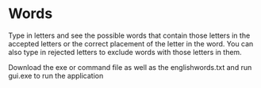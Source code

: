 # Words
Type in letters and see the possible words that contain those letters in the accepted letters or the correct placement of the letter in the word. You can also type in rejected letters to exclude words with those letters in them. 

Download the exe or command file as well as the englishwords.txt and run gui.exe to run the application
